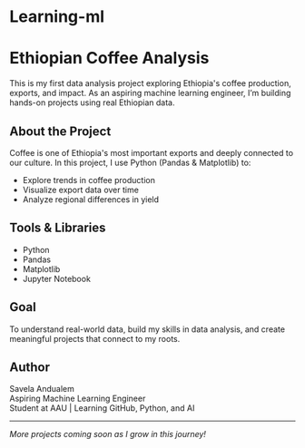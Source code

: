 # Learning-ml 
# Ethiopian Coffee Analysis

This is my first data analysis project exploring Ethiopia's coffee production, exports, and impact. As an aspiring machine learning engineer, I’m building hands-on projects using real Ethiopian data.

## About the Project

Coffee is one of Ethiopia's most important exports and deeply connected to our culture. In this project, I use Python (Pandas & Matplotlib) to:

- Explore trends in coffee production
- Visualize export data over time
- Analyze regional differences in yield

## Tools & Libraries

- Python
- Pandas
- Matplotlib
- Jupyter Notebook

## Goal

To understand real-world data, build my skills in data analysis, and create meaningful projects that connect to my roots.

## Author

Savela Andualem  
Aspiring Machine Learning Engineer  
Student at AAU | Learning GitHub, Python, and AI

---

*More projects coming soon as I grow in this journey!*
